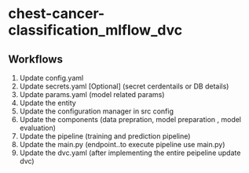 # chest-cancer-classification_mlflow_dvc


## Workflows

1. Update config.yaml
2. Update secrets.yaml [Optional] (secret cerdentails or DB details)
3. Update params.yaml (model related params)
4. Update the entity
5. Update the configuration manager in src config
6. Update the components (data prepration, model preparation , model evaluation)
7. Update the pipeline (training and prediction pipeline)
8. Update the main.py (endpoint..to execute pipeline use main.py)
9. Update the dvc.yaml (after implementing the entire peipeline update dvc)
